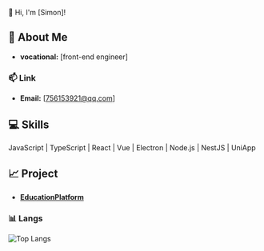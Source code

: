 👋 Hi, I'm [Simon]!
## 🌟 About Me
- **vocational:** [front-end engineer]
### 📫 Link
- **Email:** [756153921@qq.com]
## 💻 Skills
 JavaScript | TypeScript | React | Vue | Electron | Node.js | NestJS | UniApp 
## 📈 Project
- **[EducationPlatform](https://k.cnki.net)**
### 📊 Langs
![Top Langs](https://github-readme-stats.vercel.app/api/top-langs/?username=mengbaba&layout=compact&hide_border=true&theme=radical)
